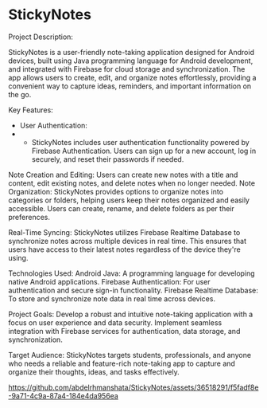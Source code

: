 # StickyNotes

Project Description:

StickyNotes is a user-friendly note-taking application designed for Android devices, built using Java programming language for Android development, and integrated with Firebase for cloud storage and synchronization. The app allows users to create, edit, and organize notes effortlessly, providing a convenient way to capture ideas, reminders, and important information on the go.

Key Features:

* User Authentication: 
* - StickyNotes includes user authentication functionality powered by Firebase Authentication. Users can sign up for a new account, log in securely, and reset their passwords if needed.

Note Creation and Editing: Users can create new notes with a title and content, edit existing notes, and delete notes when no longer needed. 
Note Organization: StickyNotes provides options to organize notes into categories or folders, helping users keep their notes organized and easily accessible. Users can create, rename, and delete folders as per their preferences.

Real-Time Syncing: StickyNotes utilizes Firebase Realtime Database to synchronize notes across multiple devices in real time. This ensures that users have access to their latest notes regardless of the device they're using.

Technologies Used:
Android Java: A programming language for developing native Android applications.
Firebase Authentication: For user authentication and secure sign-in functionality.
Firebase Realtime Database: To store and synchronize note data in real time across devices.

Project Goals:
Develop a robust and intuitive note-taking application with a focus on user experience and data security.
Implement seamless integration with Firebase services for authentication, data storage, and synchronization.

Target Audience:
StickyNotes targets students, professionals, and anyone who needs a reliable and feature-rich note-taking app to capture and organize their thoughts, ideas, and tasks effectively.




https://github.com/abdelrhmanshata/StickyNotes/assets/36518291/f5fadf8e-9a71-4c9a-87a4-184e4da956ea
